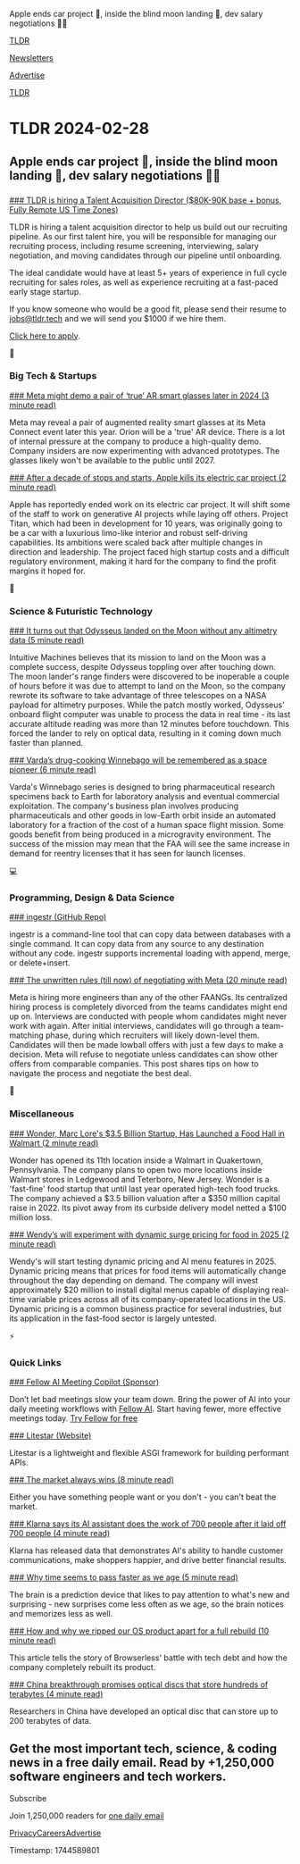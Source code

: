 Apple ends car project 🚗, inside the blind moon landing 🚀, dev salary negotiations 👨‍💻

[TLDR](/)

[Newsletters](/newsletters)

[Advertise](https://advertise.tldr.tech/)

[TLDR](/)

# TLDR 2024-02-28

## Apple ends car project 🚗, inside the blind moon landing 🚀, dev salary negotiations 👨‍💻

### 

[### TLDR is hiring a Talent Acquisition Director ($80K-90K base + bonus, Fully Remote US Time Zones)](https://jobs.ashbyhq.com/tldr.tech/e315191a-fdea-480e-9010-28158818ae58)

TLDR is hiring a talent acquisition director to help us build out our recruiting pipeline. As our first talent hire, you will be responsible for managing our recruiting process, including resume screening, interviewing, salary negotiation, and moving candidates through our pipeline until onboarding.

The ideal candidate would have at least 5+ years of experience in full cycle recruiting for sales roles, as well as experience recruiting at a fast-paced early stage startup.

If you know someone who would be a good fit, please send their resume to [jobs@tldr.tech](mailto:jobs@tldr.tech) and we will send you $1000 if we hire them.

[Click here to apply](https://jobs.ashbyhq.com/tldr.tech/e315191a-fdea-480e-9010-28158818ae58).

📱

### Big Tech & Startups

[### Meta might demo a pair of ‘true’ AR smart glasses later in 2024 (3 minute read)](https://www.theverge.com/2024/2/27/24084909/meta-orion-ar-smart-glasses-rumor?utm_source=tldrnewsletter)

Meta may reveal a pair of augmented reality smart glasses at its Meta Connect event later this year. Orion will be a 'true' AR device. There is a lot of internal pressure at the company to produce a high-quality demo. Company insiders are now experimenting with advanced prototypes. The glasses likely won't be available to the public until 2027.

[### After a decade of stops and starts, Apple kills its electric car project (2 minute read)](https://arstechnica.com/gadgets/2024/02/after-a-decade-of-stops-and-starts-apple-kills-its-electric-car-project/?utm_source=tldrnewsletter)

Apple has reportedly ended work on its electric car project. It will shift some of the staff to work on generative AI projects while laying off others. Project Titan, which had been in development for 10 years, was originally going to be a car with a luxurious limo-like interior and robust self-driving capabilities. Its ambitions were scaled back after multiple changes in direction and leadership. The project faced high startup costs and a difficult regulatory environment, making it hard for the company to find the profit margins it hoped for.

🚀

### Science & Futuristic Technology

[### It turns out that Odysseus landed on the Moon without any altimetry data (5 minute read)](https://arstechnica.com/space/2024/02/it-turns-out-that-odysseus-landed-on-the-moon-without-any-altimetry-data/?utm_source=tldrnewsletter)

Intuitive Machines believes that its mission to land on the Moon was a complete success, despite Odysseus toppling over after touching down. The moon lander's range finders were discovered to be inoperable a couple of hours before it was due to attempt to land on the Moon, so the company rewrote its software to take advantage of three telescopes on a NASA payload for altimetry purposes. While the patch mostly worked, Odysseus' onboard flight computer was unable to process the data in real time - its last accurate altitude reading was more than 12 minutes before touchdown. This forced the lander to rely on optical data, resulting in it coming down much faster than planned.

[### Varda’s drug-cooking Winnebago will be remembered as a space pioneer (6 minute read)](https://arstechnica.com/space/2024/02/vardas-drug-cooking-winnebago-will-be-remembered-as-a-space-pioneer/?utm_source=tldrnewsletter)

Varda's Winnebago series is designed to bring pharmaceutical research specimens back to Earth for laboratory analysis and eventual commercial exploitation. The company's business plan involves producing pharmaceuticals and other goods in low-Earth orbit inside an automated laboratory for a fraction of the cost of a human space flight mission. Some goods benefit from being produced in a microgravity environment. The success of the mission may mean that the FAA will see the same increase in demand for reentry licenses that it has seen for launch licenses.

💻

### Programming, Design & Data Science

[### ingestr (GitHub Repo)](https://github.com/bruin-data/ingestr?utm_source=tldrnewsletter)

ingestr is a command-line tool that can copy data between databases with a single command. It can copy data from any source to any destination without any code. ingestr supports incremental loading with append, merge, or delete+insert.

[### The unwritten rules (till now) of negotiating with Meta (20 minute read)](https://interviewing.io/blog/how-to-negotiate-with-meta?utm_source=tldrnewsletter)

Meta is hiring more engineers than any of the other FAANGs. Its centralized hiring process is completely divorced from the teams candidates might end up on. Interviews are conducted with people whom candidates might never work with again. After initial interviews, candidates will go through a team-matching phase, during which recruiters will likely down-level them. Candidates will then be made lowball offers with just a few days to make a decision. Meta will refuse to negotiate unless candidates can show other offers from comparable companies. This post shares tips on how to navigate the process and negotiate the best deal.

🎁

### Miscellaneous

[### Wonder, Marc Lore's $3.5 Billion Startup, Has Launched a Food Hall in Walmart (2 minute read)](https://www.inc.com/rebecca-deczynski/wonder-marc-lores-350m-startup-has-launched-a-food-hall-in-walmart.html?utm_source=tldrnewsletter)

Wonder has opened its 11th location inside a Walmart in Quakertown, Pennsylvania. The company plans to open two more locations inside Walmart stores in Ledgewood and Teterboro, New Jersey. Wonder is a 'fast-fine' food startup that until last year operated high-tech food trucks. The company achieved a $3.5 billion valuation after a $350 million capital raise in 2022. Its pivot away from its curbside delivery model netted a $100 million loss.

[### Wendy’s will experiment with dynamic surge pricing for food in 2025 (2 minute read)](https://arstechnica.com/information-technology/2024/02/wendys-plans-ai-powered-menu-to-change-food-prices-based-on-demand-weather/?utm_source=tldrnewsletter)

Wendy's will start testing dynamic pricing and AI menu features in 2025. Dynamic pricing means that prices for food items will automatically change throughout the day depending on demand. The company will invest approximately $20 million to install digital menus capable of displaying real-time variable prices across all of its company-operated locations in the US. Dynamic pricing is a common business practice for several industries, but its application in the fast-food sector is largely untested.

⚡

### Quick Links

[### Fellow AI Meeting Copilot (Sponsor)](https://fellow.app/lp/tldr/?utm_source=affise&amp;utm_medium=partners&amp;utm_campaign=tldr.tech-AI&amp;utm_term=TLDRquick&amp;utm_content=Fellowcopilot)

Don’t let bad meetings slow your team down. Bring the power of AI into your daily meeting workflows with [Fellow AI](https://fellow.app/lp/tldr/?utm_source=affise&utm_medium=partners&utm_campaign=tldr.tech-AI&utm_term=TLDRquick&utm_content=FellowAI). Start having fewer, more effective meetings today. [Try Fellow for free](https://fellow.app/lp/tldr/?utm_source=affise&utm_medium=partners&utm_campaign=tldr.tech-AI&utm_term=TLDRquick&utm_content=tryforfree)

[### Litestar (Website)](https://litestar.dev/?utm_source=tldrnewsletter)

Litestar is a lightweight and flexible ASGI framework for building performant APIs.

[### The market always wins (8 minute read)](https://swizec.com/blog/the-market-always-wins/#tam-is-not-fixed?utm_source=tldrnewsletter)

Either you have something people want or you don't - you can't beat the market.

[### Klarna says its AI assistant does the work of 700 people after it laid off 700 people (4 minute read)](https://www.fastcompany.com/91039401/klarna-ai-virtual-assistant-does-the-work-of-700-humans-after-layoffs?utm_source=tldrnewsletter)

Klarna has released data that demonstrates AI's ability to handle customer communications, make shoppers happier, and drive better financial results.

[### Why time seems to pass faster as we age (5 minute read)](https://invertedpassion.com/why-time-seems-to-pass-faster-as-we-age/?utm_source=tldrnewsletter)

The brain is a prediction device that likes to pay attention to what's new and surprising - new surprises come less often as we age, so the brain notices and memorizes less as well.

[### How and why we ripped our OS product apart for a full rebuild (10 minute read)](https://www.browserless.io/blog/2024/02/21/rebuilding-browserless/?utm_source=tldrnewsletter)

This article tells the story of Browserless' battle with tech debt and how the company completely rebuilt its product.

[### China breakthrough promises optical discs that store hundreds of terabytes (4 minute read)](https://www.theregister.com/2024/02/23/optical_disc_breakthrough/?utm_source=tldrnewsletter)

Researchers in China have developed an optical disc that can store up to 200 terabytes of data.

## Get the most important tech, science, & coding news in a free daily email. Read by +1,250,000 software engineers and tech workers.

Subscribe

Join 1,250,000 readers for [one daily email](/api/latest/tech)

[Privacy](/privacy)[Careers](https://jobs.ashbyhq.com/tldr.tech)[Advertise](/tech/advertise)

Timestamp: 1744589801
